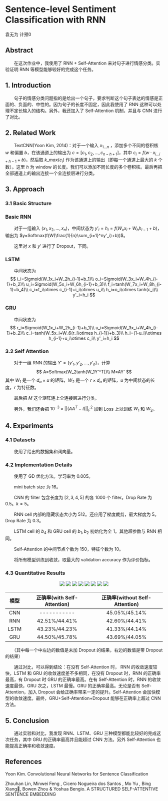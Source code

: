 # Sentence-level Sentiment Classification with RNN 

袁无为 计预0

## Abstract

　　在这次作业中，我使用了 RNN + Self-Attention 来对句子进行情感分类。实验证明 RNN 等模型能够较好的完成这个任务。

## 1. Introduction

　　句子的情感分类问题指的是给出一个句子，要求判断这个句子表达的情感是正面的、负面的、中性的。因为句子的长度不固定，因此我使用了 RNN 这种可以处理不定长输入的结构。另外，我还加入了 Self-Attention 机制，并且与 CNN 进行了对比。 

## 2. Related Work

　　TextCNN(Yoon Kim, 2014)：对于一个输入 $x_{1\ldots n}$ ，添加多个不同的卷积核 $w$ 和偏置 $b$，在该通道上的输出为 $c=[c_1,c_2,\ldots,c_{n-h+1}]$，其中 $c_i=f(w\cdot x_{i\ldots i+h-1}+b)$，然后取 $k\_max(c_i)$ 作为该通道上的输出（即每一个通道上最大的 $k$ 个数）。这里 $h$ 为 window 的长度。我们可以添加不同长度的多个卷积核。最后再把全部通道上的输出连接一个全连接层进行分类。

## 3. Approach

### 3.1 Basic Structure

### Basic RNN

　　对于一组输入 $(x_1,x_2,\ldots,x_n)$，中间状态为 $y'_i=h_i=f(W_xx_i+W_hh_{i-1}+b)$，输出为 $y=Softmax(f(W(\frac{1}{n}\sum_{i=1}^ny'_i)+b))$。

　　这里对 $x$ 和 $y'$ 进行了 Dropout，下同。

### LSTM

　　中间状态为
$$
i_i=Sigmoid(W_1x_i+W_2h_{i-1}+b_1)\\
o_i=Sigmoid(W_3x_i+W_4h_{i-1}+b_2)\\
u_i=Sigmoid(W_5x_i+W_6h_{i-1}+b_3)\\
f_i=tanh(W_7x_i+W_8h_{i-1}+b_4)\\
c_i=f_i\otimes c_{i-1}+i_i\otimes u_i\\
h_i=o_i\otimes tanh(c_i)\\
y'_i=h_i
$$

### GRU

　　中间状态为
$$
r_i=Sigmoid(W_1x_i+W_2h_{i-1}+b_1)\\
u_i=Sigmoid(W_3x_i+W_4h_{i-1}+b_2)\\
c_i=tanh(W_5x_i+W_6(r_i\otimes h_{i-1})+b_3)\\
h_i=(1-u_i)\otimes h_{i-1}+u_i\otimes c_i\\
y'_i=h_i
$$

### 3.2 Self Attention

　　对于一组 RNN 的输出 $Y'=\{y'_1,y'_2,\ldots,y'_n\}$，计算
$$
A=Softmax(W_2tanh(W_1Y'^T))\\
M=AY'
$$
其中 $W_1$ 是一个 $d_a\times u$ 的矩阵，$W_2$ 是一个 $r\times d_a$ 的矩阵，$u$ 为中间状态的长度，$r$ 为特征数。

　　最后把 $M$ 这个矩阵连上全连接层进行分类。

　　另外，我们还会把 ${10}^{-3}\times\lvert\lvert(AA^T-I)\rvert\rvert_F^2$ 加到 Loss 上以训练 $W_1$ 和 $W_2$。

## 4. Experiments

### 4.1 Datasets

　　使用了给出的数据集和词向量。

### 4.2 Implementation Details

　　使用了 GD 优化方法。学习率为 $0.005$。

　　mini batch size 为 16。

　　CNN 的 filter 包含长度为 $[2,3,4,5]$ 的各 $1000$ 个 filter。Drop Rate 为 $0.5$。$k=5$。

　　RNN cell 内部的隐藏状态大小为 512。还应用了梯度裁剪，最大梯度为 $5$。Drop Rate 为 $0.3$。

　　LSTM cell 的 $b_4$ 和 GRU cell 的 $b_1,b_2$ 初始化为全 $1$。其他超参数与 RNN 相同。

　　Self-Attention 的中间节点个数为 $150$，特征个数为 $10$。

　　将所有模型训练到收敛，取最大的 validation accuracy 作为评价指标。

### 4.3 Quantitative Results

<center>
<img src="codes\CNN.png">
<img src="codes\without_attention.png">
<img src="codes\with_attention.png">
<img src="codes\without_attention_droprate=0_5.png">
<img src="codes\with_attention_droprate=0_5.png">
<img src="codes\RNN.png">
<img src="codes\LSTM.png">
<img src="codes\GRU.png">
</center>

| 模型 | 正确率(with Self-Attention) | 正确率(without Self-Attention) |
| :--: | :-------------------------: | :----------------------------: |
| CNN  |         -----------         |       $45.05\%/45.14\%$        |
| RNN  |      $42.51\%/44.41\%$      |       $42.60\%/44.41\%$        |
| LSTM |      $43.23\%/44.23\%$      |       $41.33\%/44.14\%$        |
| GRU  |      $44.50\%/45.78\%$      |       $43.69\%/44.05\%$        |

　　（其中每一个中左边的数值是未加 Dropout 的结果，右边的数值是带 Dropout 的结果）

　　通过对比，可以得到结论：在没有 Self-Attention 时， RNN 的收敛速度较快，LSTM 和 GRU 的收敛速度差不多相同，在没有 Dropout 时，RNN 的正确率最高，有 Dropout 时 GRU 的正确率最高。在有 Self-Attention 时，RNN 的收敛速度最快，GRU 次之，LSTM 最慢。GRU 的正确率最高。无论是否有 Self-Attention，加入 Dropout 会给正确率带来一定的提升。Self-Attention 会加快模型的收敛速度。最终，GRU+Self-Attention+Dropout 能够在正确率上超过 CNN 方法。

## 5. Conclusion

　　通过实验和对比，我发现 RNN、LSTM、GRU 三种模型都能比较好的完成这次任务，其中 GRU 的正确率最高并且能超过 CNN 方法。另外 Self-Attention 也能提高正确率和收敛速度。

## References

 Yoon Kim.  Convolutional Neural Networks for Sentence Classification 

 Zhouhan Lin, Minwei Feng , Cicero Nogueira dos Santos , Mo Yu , Bing Xiang, Bowen Zhou & Yoshua Bengio.  A STRUCTURED SELF-ATTENTIVE SENTENCE EMBEDDING  

